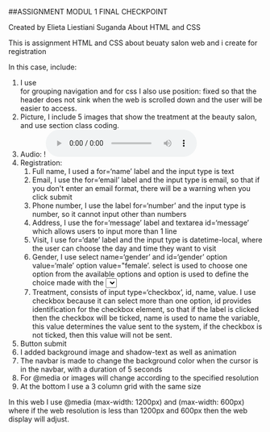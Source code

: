 ##ASSIGNMENT MODUL 1 FINAL CHECKPOINT

Created by Elieta Liestiani Suganda
About HTML and CSS

This is assignment HTML and CSS about beuaty salon web and i create for registration

In this case, include:
1. I use <div class=‘navbar’> for grouping navigation and for css I also use position: fixed so that the header does not sink when the web is scrolled down and the user will be easier to access.
2. Picture, I include 5 images that show the treatment at the beauty salon, and use section class coding.
3. Audio: !<audio src="/week1/audio/audio_example.wav" controls></audio>
4. Registration:
    1. Full name, I used a for=‘name’ label and the input type is text
    2. Email, I use the for=‘email’ label and the input type is email, so that if you don't enter an email format, there will be a warning when you click submit
    3. Phone number, I use the label for=‘number’ and the input type is number, so it cannot input other than numbers
    4. Address, I use the for=‘message’ label and textarea id=‘message’ which allows users to input more than 1 line
    5. Visit, I use for=‘date’ label and the input type is datetime-local, where the user can choose the day and time they want to visit
    6. Gender, I use select name=‘gender’ and id=‘gender’ option value=‘male’ option value="female’.
    select is used to choose one option from the available options and option is used to define the choice made with the <select> element.
    7. Treatment, consists of input type=‘checkbox’, id, name, value.
    I use checkbox because it can select more than one option, id provides identification for the checkbox element, so that if the label is clicked then the checkbox will be ticked, name is used to name the variable, this value determines the value sent to the system, if the checkbox is not ticked, then this value will not be sent.
5. Button submit
6. I added background image and shadow-text as well as animation 
7. The navbar is made to change the background color when the cursor is in the navbar, with a duration of 5 seconds
8. For @media or images will change according to the specified resolution
9. At the bottom I use a 3 column grid with the same size 

In this web I use @media (max-width: 1200px) and (max-width: 600px) where if the web resolution is less than 1200px and 600px then the web display will adjust. 